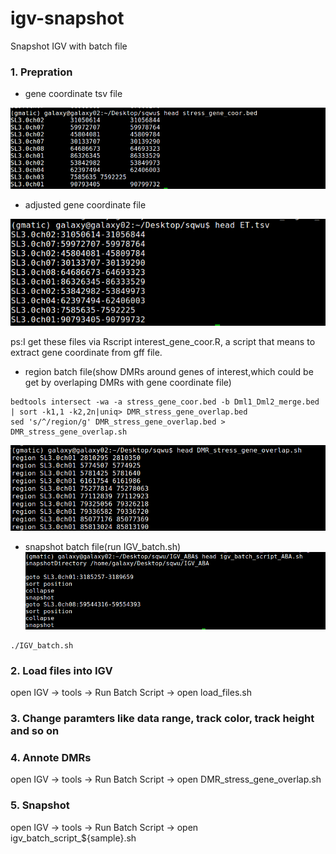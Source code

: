 # igv-snapshot
Snapshot IGV with batch file


### 1. Prepration

* gene coordinate tsv file

![paper](https://github.com/mayupsc/figures_in_ReadMe/blob/master/Selection_008.png)
* adjusted gene coordinate file

![paper](https://github.com/mayupsc/figures_in_ReadMe/blob/master/Selection_011.png)

ps:I get these files via Rscript interest_gene_coor.R, a script that means to extract gene coordinate from gff file.

* region batch file(show DMRs around genes of interest,which could be get by overlaping DMRs with gene coordinate file)
```
bedtools intersect -wa -a stress_gene_coor.bed -b Dml1_Dml2_merge.bed | sort -k1,1 -k2,2n|uniq> DMR_stress_gene_overlap.bed
sed 's/^/region/g' DMR_stress_gene_overlap.bed > DMR_stress_gene_overlap.sh
```
![paper](https://github.com/mayupsc/figures_in_ReadMe/blob/master/Selection_010.png)

* snapshot batch file(run IGV_batch.sh)
![paper](https://github.com/mayupsc/figures_in_ReadMe/blob/master/Selection_012.png)
```
./IGV_batch.sh
```


### 2. Load files into IGV
open IGV -> tools -> Run Batch Script -> open load_files.sh

### 3. Change paramters like data range, track color, track height and so on

### 4. Annote DMRs
open IGV -> tools -> Run Batch Script -> open DMR_stress_gene_overlap.sh

### 5. Snapshot
open IGV -> tools -> Run Batch Script -> open igv_batch_script_${sample}.sh

